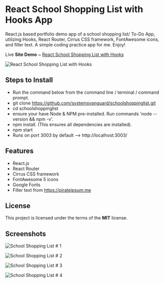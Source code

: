 # React School Shopping List with Hooks App
React.js based portfolio demo app of a school shopping list/ To-Do App, utilizing Hooks, React Router, Cirrus CSS framework, FontAwesome icons, and filler text. A simple coding practice app for me. Enjoy! 

Live **Site Demo** ~ [React School Shopping List with Hooks](http://schoolshoppinglist.ryanhunter.ca/) 

![React School Shopping List with Hooks](http://ryanhunter.ca/images/portfolio/schoolshoppinglist1.jpg)


## Steps to Install 
- Run the command below from the command line / terminal / command prompt.
- git clone https://github.com/systemsvanguard/schoolshoppinglist.git  
- cd schoolshoppinglist
- ensure your have Node & NPM pre-installed. Run commands 'node --version && npm -v'.
- npm install.  (This ensures all dependencies are installed).
- npm start
- Runs on port 3003 by default --> http://localhost:3003/ 


## Features
- React.js
- React Router
- Cirrus CSS framework 
- FontAwesome 5 icons
- Google Fonts
- Filler text from https://pirateipsum.me 



## License
This project is licensed under the terms of the **MIT** license.


## Screenshots 

![School Shopping List # 1](http://ryanhunter.ca/images/portfolio/schoolshoppinglist1.jpg) 

![School Shopping List # 2](http://ryanhunter.ca/images/portfolio/schoolshoppinglist2.jpg)

![School Shopping List # 3](http://ryanhunter.ca/images/portfolio/schoolshoppinglist3.jpg)

![School Shopping List # 4](http://ryanhunter.ca/images/portfolio/schoolshoppinglist4.png)
